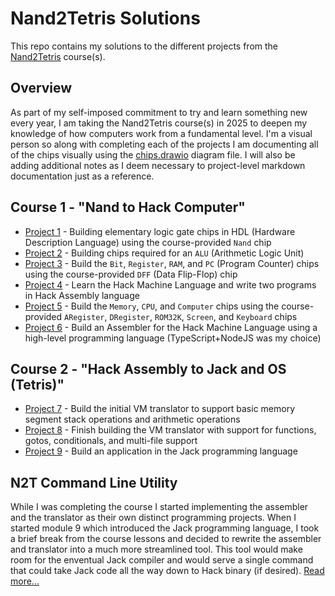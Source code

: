 # Nand2Tetris Solutions

This repo contains my solutions to the different projects from the [Nand2Tetris](https://www.nand2tetris.org/) course(s).

## Overview

As part of my self-imposed commitment to try and learn something new every year, I am taking the Nand2Tetris course(s) in 2025 to deepen my knowledge of how computers work from a fundamental level. I'm a visual person so along with completing each of the projects I am documenting all of the chips visually using the [chips.drawio](./chips.drawio) diagram file. I will also be adding additional notes as I deem necessary to project-level markdown documentation just as a reference.

## Course 1 - "Nand to Hack Computer"

- [Project 1](./project1/README.md) - Building elementary logic gate chips in HDL (Hardware Description Language) using the course-provided `Nand` chip
- [Project 2](./project2/README.md) - Building chips required for an `ALU` (Arithmetic Logic Unit)
- [Project 3](./project3/README.md) - Build the `Bit`, `Register`, `RAM`, and `PC` (Program Counter) chips using the course-provided `DFF` (Data Flip-Flop) chip
- [Project 4](./project4/README.md) - Learn the Hack Machine Language and write two programs in Hack Assembly language
- [Project 5](./project5/README.md) - Build the `Memory`, `CPU`, and `Computer` chips using the course-provided `ARegister`, `DRegister`, `ROM32K`, `Screen`, and `Keyboard` chips
- [Project 6](./project6/README.md) - Build an Assembler for the Hack Machine Language using a high-level programming language (TypeScript+NodeJS was my choice)

## Course 2 - "Hack Assembly to Jack and OS (Tetris)"
- [Project 7](./project7/README.md) - Build the initial VM translator to support basic memory segment stack operations and arithmetic operations
- [Project 8](./project8/README.md) - Finish building the VM translator with support for functions, gotos, conditionals, and multi-file support
- [Project 9](./project9/README.md) - Build an application in the Jack programming language

## N2T Command Line Utility

While I was completing the course I started implementing the assembler and the translator as their own distinct programming projects. When I started module 9 which introduced the Jack programming language, I took a brief break from the course lessons and decided to rewrite the assembler and translator into a much more streamlined tool. This tool would make room for the enventual Jack compiler and would serve a single command that could take Jack code all the way down to Hack binary (if desired). [Read more...](./n2t/README.md)